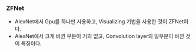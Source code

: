 ### ZFNet

- AlexNet에서 Gpu를 하나만 사용하고, Visualizing 기법을 사용한 것이 ZFNet이다.
- AlexNet에서 크게 바뀐 부분이 거의 없고, Convolution layer의 일부분이 바뀐 것이 특징이다.
